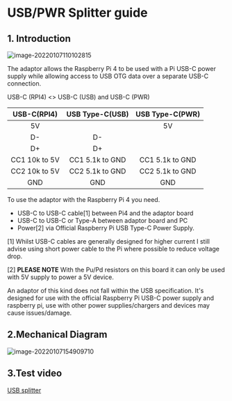# USB/PWR Splitter guide

## **1. Introduction**

![image-20220107110102815](assets/images/usb-splitter/usb-splitter.png)

The adaptor allows the Raspberry Pi 4 to be used with a Pi USB-C power supply while allowing access to USB OTG data over a separate USB-C connection.

USB-C (RPI4) <> USB-C (USB) and USB-C (PWR)

|   USB-C(RPI4)   |  USB Type-C(USB)  |  USB Type-C(PWR)  |
|:---------------:|:-----------------:|:-----------------:|
|       5V        |                   |        5V         |
|       D-        |        D-         |                   |
|       D+        |        D+         |                   |
|  CC1 10k to 5V  |  CC1 5.1k to GND  |  CC1 5.1k to GND  |
|  CC2 10k to 5V  |  CC2 5.1k to GND  |  CC2 5.1k to GND  |
|       GND       |        GND        |        GND        |

To use the adaptor with the Raspberry Pi 4 you need.

- USB-C to USB-C cable[1] between Pi4 and the adaptor board
- USB-C to USB-C or Type-A between adaptor board and PC
- Power[2] via Official Raspberry Pi USB Type-C Power Supply.

[1] Whilst USB-C cables are generally designed for higher current I still advise using short power cable to the Pi where possible to reduce voltage drop.

[2] **PLEASE NOTE** With the Pu/Pd resistors on this board it can only be used with 5V supply to power a 5V device.

An adaptor of this kind does not fall within the USB specification. It's designed for use with the official Raspberry Pi USB-C power supply and raspberry pi, use with other power supplies/chargers and devices may cause issues/damage.

## **2.Mechanical Diagram**

![image-20220107154909710](assets/images/usb-splitter/usb-splitter-size.png)

## **3.Test video**

[USB splitter](https://www.youtube.com/watch?v=4Od5MjBHbhY)
